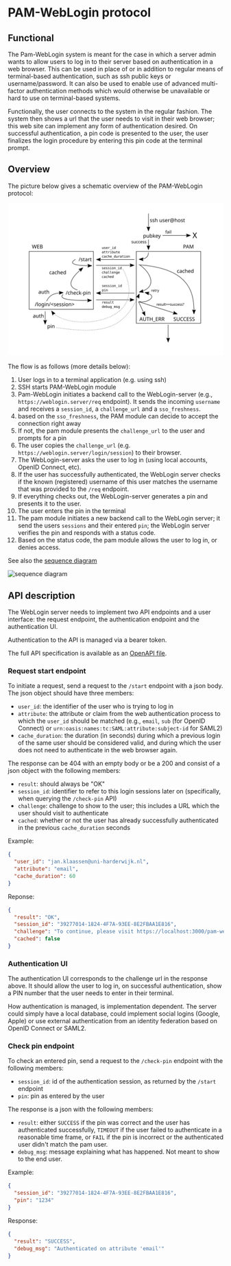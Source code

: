 # PAM-WebLogin protocol

## Functional

The Pam-WebLogin system is meant for the case in which a server admin wants to allow users to log in to their server based on authentication in a web browser.  This can be used in place of or in addition to regular means of terminal-based authentication, such as ssh public keys or username/password.  It can also be used to enable use of advanced multi-factor authentication methods which would otherwise be unavailable or hard to use on terminal-based systems.

Functionally, the user connects to the system in the regular fashion.  The system then shows a url that the user needs to visit in their web browser; this web site can implement any form of authentication desired.  On successful authentication, a pin code is presented to the user, the user finalizes the login procedure by entering this pin code at the terminal prompt.

## Overview
The picture below gives a schematic overview of the PAM-WebLogin protocol:

![Flow overview](flow.svg "Technical design")

The flow is as follows (more details below):
1. User logs in to a terminal application (e.g. using ssh)
1. SSH starts PAM-WebLogin module
1. Pam-WebLogin initiates a backend call to the WebLogin-server (e.g., `https://weblogin.server/req` endpoint).  It sends the incoming `username` and receives a `session_id`, a `challenge_url` and a `sso_freshness`.
1. based on the `sso_freshness`, the PAM module can decide to accept the connection right away
1. If not, the pam module presents the `challenge_url` to the user and prompts for a pin
1. The user copies the `challenge_url` (e.g. `https://weblogin.server/login/session`) to their browser.
1. The WebLogin-server asks the user to log in (using local accounts, OpenID Connect, etc).
1. If the user has successfully authenticated, the WebLogin server checks if the known (registered) username of this user matches the username that was provided to the `/req` endpoint.
1. If everything checks out, the WebLogin-server generates a pin and presents it to the user.
1. The user enters the pin in the terminal
1. The pam module initiates a new backend call to the WebLogin server; it send the users `sessions` and their entered `pin`; the WebLogin server verifies the pin and responds with a status code.
1. Based on the status code, the pam module allows the user to log in, or denies access.

See also the [sequence diagram](pam-weblogin.plantuml)

![sequence diagram](https://www.plantuml.com/plantuml/proxy?src=https://github.com/SURFscz/pam-weblogin/raw/main/doc/pam-weblogin.plantuml)

## API description
The WebLogin server needs to implement two API endpoints and a user interface: the request endpoint, the authentication endpoint and the authentication UI.

Authentication to the API is managed via a bearer token.

The full API specification is available as an [OpenAPI file](weblogin-api.yml).

### Request start endpoint
To initiate a request, send a request to the `/start` endpoint with a json body.  The json object should have three members:
  - `user_id`: the identifier of the user who is trying to log in
  - `attribute`: the attribute or claim from the web authentication process to which the `user_id` should be matched (e.g., `email`, `sub` (for OpenID Connect) or `urn:oasis:names:tc:SAML:attribute:subject-id` for SAML2)
  - `cache_duration`: the duration (in seconds) during which a previous login of the same user should be considered valid, and during which the user does not need to authenticate in the web browser again.

The response can be 404 with an empty body or be a 200 and consist of a json object with the following members:
  - `result`: should always be "OK"
  - `session_id`: identifier to refer to this login sessions later on (specifically, when querying the `/check-pin` API)
  - `challenge`: challenge to show to the user; this includes a URL which the user should visit to authenticate
  - `cached`: whether or not the user has already successfully authenticated in the previous `cache_duration` seconds

Example:
```json
{
  "user_id": "jan.klaassen@uni-harderwijk.nl",
  "attribute": "email",
  "cache_duration": 60
}
```
Reponse:
```json
{
  "result": "OK",
  "session_id": "39277014-1824-4F7A-93EE-8E2FBAA1E816",
  "challenge": "To continue, please visit https://localhost:3000/pam-websso/login/39277014-1824-4F7A-93EE-8E2FBAA1E816 and enter pin below",
  "cached": false
}
```

### Authentication UI
The authentication UI corresponds to the challenge url in the response above.
It should allow the user to log in, on successful authentication, show a PIN number that the user needs to enter in their terminal.

How authentication is managed, is implementation dependent. The server could simply have a local database, could implement social logins (Google, Apple) or use external authentication from an identity federation based on OpenID Connect or SAML2.

### Check pin endpoint
To check an entered pin, send a request to the `/check-pin` endpoint with the following members:
  - `session_id`: id of the authentication session, as returned by the `/start` endpoint
  - `pin`: pin as entered by the user

The response is a json with the following members:
  - `result`: either `SUCCESS` if the pin was correct and the user has authenticated successfully, `TIMEOUT` if the user failed to authenticate in a reasonable time frame, or `FAIL` if the pin is incorrect or the authenticated user didn't match the pam user.
  - `debug_msg`: message explaining what has happened.  Not meant to show to the end user.

Example:
```json
{
  "session_id": "39277014-1824-4F7A-93EE-8E2FBAA1E816",
  "pin": "1234"
}
```

Response:
```json
{
  "result": "SUCCESS",
  "debug_msg": "Authenticated on attribute 'email'"
}
```
